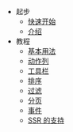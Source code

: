 - 起步
  - [快速开始](zh-cn/quickStart)
  - [介绍](zh-cn/introduce)
- 教程
  - [基本用法](zh-cn/basic)
  - [动作列](zh-cn/actionCol)
  - [工具栏](zh-cn/actionBar)
  - [排序](zh-cn/sort)
  - [过滤](zh-cn/filter)
  - [分页](zh-cn/pagination)
  - [事件](zh-cn/event)
  - [SSR 的支持](/zh-cn/ssr)
